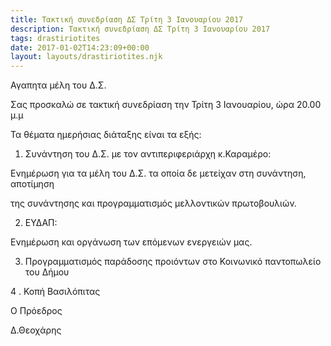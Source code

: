 ```yaml
---
title: Tακτική συνεδρίαση ΔΣ Τρίτη 3 Ιανουαρίου 2017
description: Tακτική συνεδρίαση ΔΣ Τρίτη 3 Ιανουαρίου 2017
tags: drastiriotites
date: 2017-01-02T14:23:09+00:00
layout: layouts/drastiriotites.njk
---
```


<!-- excerpt -->
Αγαπητα μέλη του Δ.Σ.

 

 

Σας προσκαλώ σε τακτική συνεδρίαση την Τρίτη 3 Ιανουαρίου, ώρα 20.00 μ.μ

Τα θέματα ημερήσιας διάταξης είναι τα εξής:

1. Συνάντηση του Δ.Σ. με τον αντιπεριφεριάρχη κ.Καραμέρο: 

 Ενημέρωση για τα μέλη του Δ.Σ. τα οποία δε μετείχαν στη συνάντηση, αποτίμηση 

 της συνάντησης και προγραμματισμός μελλοντικών πρωτοβουλιών.

2. ΕΥΔΑΠ: 

 Ενημέρωση και οργάνωση των επόμενων ενεργειών μας.

3. Προγραμματισμός παράδοσης προιόντων στο Κοινωνικό παντοπωλείο του Δήμου

4 . Κοπή Βασιλόπιτας

 

Ο Πρόεδρος

Δ.Θεοχάρης
